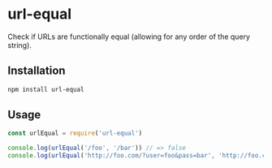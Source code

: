 # url-equal
Check if URLs are functionally equal (allowing for any order of the query string).

## Installation
```sh
npm install url-equal
```

## Usage
```js
const urlEqual = require('url-equal')

console.log(urlEqual('/foo', '/bar')) // => false
console.log(urlEqual('http://foo.com/?user=foo&pass=bar', 'http://foo.com/?pass=bar&user=foo')) // => true
```
